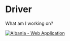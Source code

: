 # Driver

What am I working on?

[![Albania - Web Application ](https://img.youtube.com/vi/6u9A59K9RwI/maxresdefault.jpg)](https://youtu.be/6u9A59K9RwI)